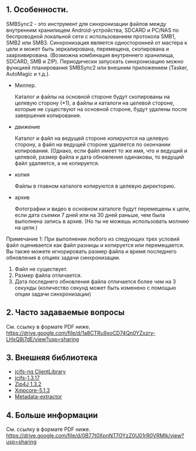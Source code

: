 ## 1. Особенности.
SMBSync2 - это инструмент для синхронизации файлов между внутренним хранилищем Android-устройства, SDCARD и PC/NAS по беспроводной локальной сети с использованием протокола SMB1, SMB2 или SMB3. Синхронизация является односторонней от мастера к цели и может быть зеркалирована, перемещена, скопирована и заархивирована. (Возможна комбинация внутреннего хранилища, SDCARD, SMB и ZIP).
Периодически запускать синхронизацию можно функцией планирования SMBSync2 или внешним приложением (Tasker, AutoMagic и т.д.).
- Миллер.

  Каталог и файлы на основной стороне будут скопированы на целевую сторону (*1), а файлы и каталоги на целевой стороне, которые не существуют на основной стороне, будут удалены после завершения копирования.

- движение

  Каталог и файл на ведущей стороне копируются на целевую сторону, а файл на ведущей стороне удаляется по окончании копирования. (Однако, если файл имеет то же имя, что и ведущий и целевой, размер файла и дата обновления одинаковы, то ведущий файл удаляется, а не копируется.

- копия

  Файлы в главном каталоге копируются в целевую директорию.

- архив

  Фотографии и видео в основном каталоге будут перемещены к цели, если дата съемки 7 дней или на 30 дней раньше, чем была выполнена запись в архив. (Но ты не можешь использовать молнию на цели.)
  

Примечание 1: При выполнении любого из следующих трех условий файл оценивается как файл разницы и копируется или перемещается. Вы также можете игнорировать размер файла и время последнего обновления в опциях задачи синхронизации.

1. Файл не существует.
2. Размер файла отличается.
3. Дата последнего обновления файла отличается более чем на 3 секунды (количество секунд может быть изменено с помощью опции задачи синхронизации)
## 2. Часто задаваемые вопросы
См. ссылку в формате PDF ниже.
https://drive.google.com/file/d/1a8CTRu9xoCD74Qn0YZxzry-LHxQ8j7dE/view?usp=sharing
## 3. Внешняя библиотека
- [jcifs-ng ClientLibrary](https://github.com/AgNO3/jcifs-ng)
- [jcifs-1.3.17](https://jcifs.samba.org/)
- [Zip4J 1.3.2](https://mvnrepository.com/artifact/net.lingala.zip4j/zip4j/1.3.2)
- [Xmpcore-5.1.3](https://www.adobe.com/devnet/xmp.html)
- [Metadata-extractor](https://github.com/drewnoakes/metadata-extractor)
## 4. Больше информации
См. ссылку в формате PDF ниже.
https://drive.google.com/file/d/0B77t0XpnNT7OYzZ0U01rR0VRMlk/view?usp=sharing